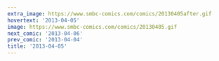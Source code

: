 ```yaml
---
extra_image: https://www.smbc-comics.com/comics/20130405after.gif
hovertext: '2013-04-05'
image: https://www.smbc-comics.com/comics/20130405.gif
next_comic: '2013-04-06'
prev_comic: '2013-04-04'
title: '2013-04-05'
---
```


